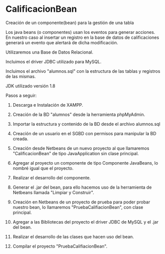 # CalificacionBean
Creación de un componente(bean) para la gestión de una tabla

Los java beans (o componentes) usan los eventos para generar acciones. En nuestro caso al insertar un registro en la base de datos de calificaciones generará un evento que alertará de dicha modificación.

Utilizaremos una Base de Datos Relacional. 

Incluimos el driver JDBC utilizado para MySQL.

Incluimos el archivo "alumnos.sql" con la estructura de las tablas y registros de las mismas.

JDK utilizado versión 1.8


Pasos a seguir:

1) Descarga e Instalación de XAMPP.

2) Creación de la BD "alumnos" desde la herramienta phpMyAdmin.

3) Importar la estructura y contenido de la BD desde el archivo alumnos.sql

4) Creación de un usuario en el SGBD con permisos para manipular la BD creada.

5) Creación desde Netbeans de un nuevo proyecto al que llamaremos "CalificacionBean" de tipo JavaApplication sin clase principal.

6) Agregar al proyecto un componente de tipo Componente JavaBeans, lo nombré igual que el proyecto.

7) Realizar el desarrollo del componente.

8) Generar el .jar del bean, para ello hacemos uso de la herramienta de Netbeans llamada "Limpiar y Construir".

9) Creación en Netbeans de un proyecto de prueba para poder probar nuestro bean, lo llamaremos "PruebaCalifiacionBean", con clase principal.

10) Agregar a las Bibliotecas del proyecto el driver JDBC de MySQL y el .jar del bean.

11) Realizar el desarrollo de las clases que hacen uso del bean.

12) Compilar el proyecto "PruebaCalifiacionBean".



